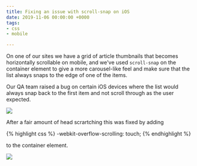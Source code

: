 ```yaml
---
title: Fixing an issue with scroll-snap on iOS
date: 2019-11-06 00:00:00 +0000
tags:
- css
- mobile

---
```

On one of our sites we have a grid of article thumbnails that becomes horizontally scrollable on mobile, and we've used `scroll-snap` on the container element to give a more carousel-like feel and make sure that the list always snaps to the edge of one of the items.

Our QA team raised a bug on certain iOS devices where the list would always snap back to the first item and not scroll through as the user expected.

![](https://media.giphy.com/media/ZdNd2oQCV3yrMrfpZs/giphy.gif)

After a fair amount of head scrartching this was fixed by adding

{% highlight css %}
-webkit-overflow-scrolling: touch;
{% endhighlight %}

to the container element.

![](https://media.giphy.com/media/d7BjVQoKpG0WhxchJY/giphy.gif)